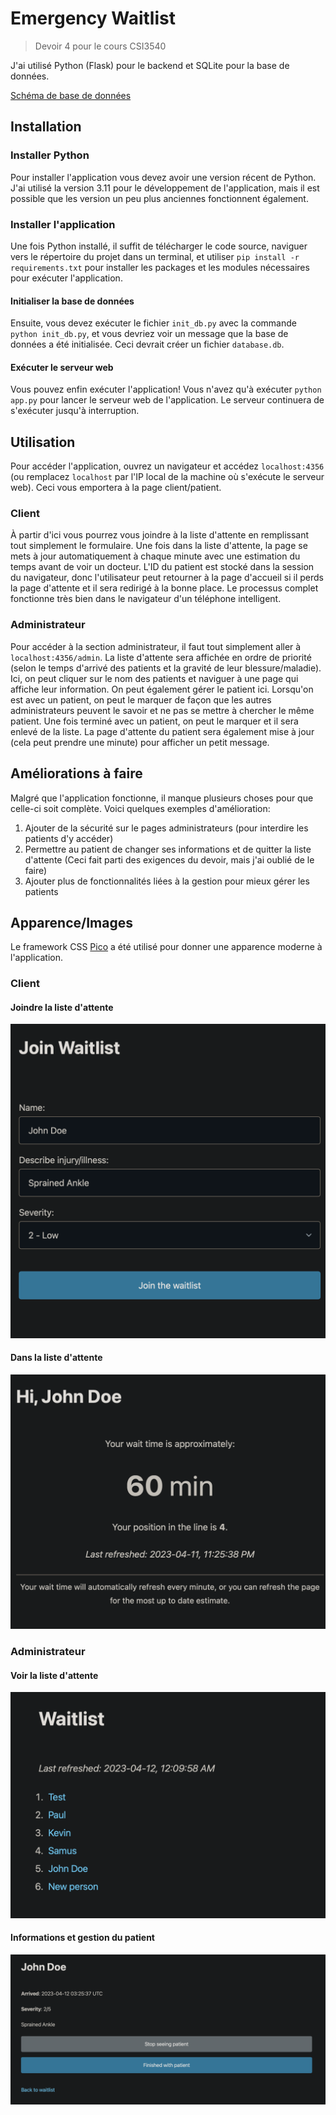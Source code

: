 # Emergency Waitlist
>Devoir 4 pour le cours CSI3540

J'ai utilisé Python (Flask) pour le backend et SQLite pour la base de données.

[Schéma de base de données](/docs/db_schema.md)

## Installation

### Installer Python
Pour installer l'application vous devez avoir une version récent de Python. J'ai utilisé la version 3.11 pour le développement de l'application, mais il est possible que les version un peu plus anciennes fonctionnent également.

### Installer l'application
Une fois Python installé, il suffit de télécharger le code source, naviguer vers le répertoire du projet dans un terminal, et utiliser ```pip install -r requirements.txt``` pour installer les packages et les modules nécessaires pour exécuter l'application.

#### Initialiser la base de données
Ensuite, vous devez exécuter le fichier ```init_db.py``` avec la commande ```python init_db.py```, et vous devriez voir un message que la base de données a été initialisée. Ceci devrait créer un fichier ```database.db```.

#### Exécuter le serveur web
Vous pouvez enfin exécuter l'application! Vous n'avez qu'à exécuter ```python app.py``` pour lancer le serveur web de l'application. Le serveur continuera de s'exécuter jusqu'à interruption.

## Utilisation

Pour accéder l'application, ouvrez un navigateur et accédez ```localhost:4356``` (ou remplacez ```localhost``` par l'IP local de la machine où s'exécute le serveur web). Ceci vous emportera à la page client/patient.

### Client

À partir d'ici vous pourrez vous joindre à la liste d'attente en remplissant tout simplement le formulaire. Une fois dans la liste d'attente, la page se mets à jour automatiquement à chaque minute avec une estimation du temps avant de voir un docteur. L'ID du patient est stocké dans la session du navigateur, donc l'utilisateur peut retourner à la page d'accueil si il perds la page d'attente et il sera redirigé à la bonne place. Le processus complet fonctionne très bien dans le navigateur d'un téléphone intelligent.

### Administrateur

Pour accéder à la section administrateur, il faut tout simplement aller à ```localhost:4356/admin```. La liste d'attente sera affichée en ordre de priorité (selon le temps d'arrivé des patients et la gravité de leur blessure/maladie). Ici, on peut cliquer sur le nom des patients et naviguer à une page qui affiche leur information. On peut également gérer le patient ici. Lorsqu'on est avec un patient, on peut le marquer de façon que les autres administrateurs peuvent le savoir et ne pas se mettre à chercher le même patient. Une fois terminé avec un patient, on peut le marquer et il sera enlevé de la liste. La page d'attente du patient sera également mise à jour (cela peut prendre une minute) pour afficher un petit message.

## Améliorations à faire

Malgré que l'application fonctionne, il manque plusieurs choses pour que celle-ci soit complète. Voici quelques exemples d'amélioration:

1. Ajouter de la sécurité sur le pages administrateurs (pour interdire les patients d'y accéder)
2. Permettre au patient de changer ses informations et de quitter la liste d'attente (Ceci fait parti des exigences du devoir, mais j'ai oublié de le faire)
3. Ajouter plus de fonctionnalités liées à la gestion pour mieux gérer les patients


## Apparence/Images

Le framework CSS [Pico](https://picocss.com) a été utilisé pour donner une apparence moderne à l'application.

### Client

#### Joindre la liste d'attente
![Joindre la liste d'attente](docs/assets/join_queue.png)

#### Dans la liste d'attente
![Dans la liste d'attente](docs/assets/in_queue.png)

### Administrateur

#### Voir la liste d'attente
![Voir la liste d'attente](docs/assets/admin_waitlist.png)

#### Informations et gestion du patient
![Joindre la liste d'attente](docs/assets/patient_info.png)